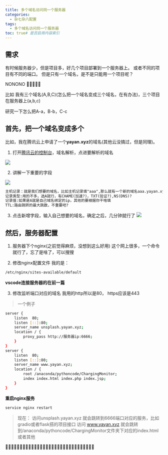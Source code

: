 ```yaml
---
title: 多个域名访问同一个服务器
categories:
  - 杂七杂八配置
tags:
  - 多个域名访问同一个服务器
toc: true# 是否启用内容索引
---
```


## 需求

有时候服务器少，但是项目多，好几个项目部署到一个服务器上。
或者不同的项目有不同的端口。
但是只有一个域名，是不是只能用一个项目呢？

NONONO
🙅🙅🙅🙅🙅

比如
我有三个域名(A,B,C)(怎么把一个域名变成三个域名，在有办法)，三个项目在服务器上(a,b,c)

研究一下怎么把A-a，B-b，C-c


##  首先，把一个域名变成多个

比如，我在腾讯云上申请了一个**yayan.xyz**的域名(其他云没搞过，但是同理)。

1. 打开[腾讯云的控制台](https://console.dnspod.cn/dns)，域名解析，点进要解析的域名

![](https://image.yayan.xyz/20221026152805.png)

2. 讲解一下重要的字段

![](https://image.yayan.xyz/20221026152932.png)
```txt
主机记录：就是我们想要的域名，比如主机记录填"aaa",那么就有一个新的域名aaa.yayan.xyz
记录类型:用的不多，选A就行，有CHAME(加速?)，TXT(验证?),NS(DNS)?
记录值:如果是A就是自己域名绑定的ip，其他的要根据你干啥填
TTL:路由跳转的最大跳数，不重要吧?
```

3. 点击新增字段，输入自己想要的域名，确定之后，几分钟就行了
![](https://image.yayan.xyz/20221026153242.png)

## 然后，服务器配置
1. 服务器下个nginx(之前觉得麻烦，没想到这么好用)
这个网上很多，一个命令就行了，忘了是啥了，可以搜搜

2. 修改nginx配置文件
我的是：
```bash
/etc/nginx/sites-available/default
```
**vscode连接服务器的在前一篇**

3. 修改监听端口对应的域名
我用的http所以是80，
https应该是443
>一个例子
```bash
server {
	listen	80;
	listen [::]:80;
	server_name unsplash.yayan.xyz;
	location / {
		proxy_pass http://服务器ip:6666;
	}
}
server {
	listen	80;
	listen [::]:80;
	server_name www.yayan.xyz;
	location / {
		root /anaconda/pythoncode/ChargingMonitor;
		index index.html index.php index.jsp;
	}
}
```
**重启nginx服务**
```bash
service nginx restart
```
>现在：
访问unsplash.yayan.xyz 就会跳转到6666端口对应的服务，比如gradio或者flask搭的项目接口
访问
www.yayan.xyz 就会跳转到/anaconda/pythoncode/ChargingMonitor文件夹下对应的index.html或者其他

💪💪💪💪💪💪💪💪💪💪💪💪💪💪💪💪💪💪💪💪💪💪💪💪💪💪💪💪💪💪💪